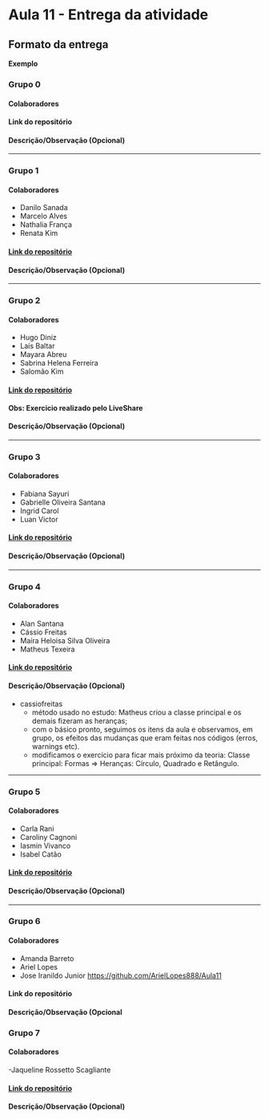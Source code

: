 # Aula 11 - Entrega da atividade

## Formato da entrega

**Exemplo**

### Grupo 0

#### Colaboradores

#### Link do repositório

#### Descrição/Observação (Opcional)

----

### Grupo 1

#### Colaboradores

- Danilo Sanada
- Marcelo Alves
- Nathalia França
- Renata Kim

#### [Link do repositório](https://github.com/marceloodev/Aula11)

#### Descrição/Observação (Opcional)

----

### Grupo 2

#### Colaboradores

- Hugo Diniz
- Laís Baltar
- Mayara Abreu
- Sabrina Helena Ferreira
- Salomão Kim

#### [Link do repositório](https://github.com/sekimzero/Aula11-Aplicando_Atribuicao)

**Obs: Exercicio realizado pelo LiveShare**

#### Descrição/Observação (Opcional)

----

### Grupo 3

#### Colaboradores

- Fabiana Sayuri
- Gabrielle Oliveira Santana
- Ingrid Carol
- Luan Victor

#### [Link do repositório](https://github.com/LuanME/Aula-11---Classes)

#### Descrição/Observação (Opcional)

----

### Grupo 4

#### Colaboradores

- Alan Santana
- Cássio Freitas
- Maíra Heloisa Silva Oliveira
- Matheus Texeira

#### [Link do repositório](https://github.com/mairaholi/aula11)

#### Descrição/Observação (Opcional)
- cassiofreitas
  - método usado no estudo: Matheus criou a classe principal e os demais fizeram as heranças;
  - com o básico pronto, seguimos os itens da aula e observamos, em grupo, os efeitos das mudanças que eram feitas nos códigos (erros, warnings etc).
  - modificamos o exercício para ficar mais próximo da teoria: Classe principal: Formas => Heranças: Círculo, Quadrado e Retângulo.

----

### Grupo 5

#### Colaboradores

- Carla Rani
- Caroliny Cagnoni
- Iasmin Vivanco
- Isabel Catão

#### [Link do repositório](https://github.com/isabelalvescatao/aula11-POO)

#### Descrição/Observação (Opcional)

----

### Grupo 6

#### Colaboradores

- Amanda Barreto
- Ariel Lopes
- Jose Iranildo Junior
https://github.com/ArielLopes888/Aula11
#### Link do repositório

#### Descrição/Observação (Opcional


### Grupo 7

#### Colaboradores

-Jaqueline Rossetto Scagliante

#### [Link do repositório](https://github.com/jaquerossetto/aula11-controlador-acesso)

#### Descrição/Observação (Opcional)
